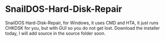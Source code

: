 # SnailDOS-Hard-Disk-Repair
SnailDOS Hard-Disk-Repair, for Windows, it uses CMD and HTA, it just runs CHKDSK for you, but with GUI so you do not get lost. Download the installer today, I will add source in the source folder soon.
